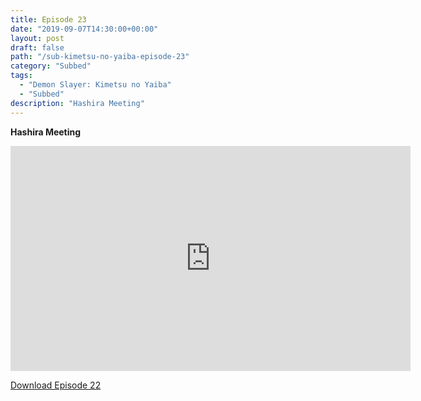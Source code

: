 ```yaml
---
title: Episode 23
date: "2019-09-07T14:30:00+00:00"
layout: post
draft: false
path: "/sub-kimetsu-no-yaiba-episode-23"
category: "Subbed"
tags:
  - "Demon Slayer: Kimetsu no Yaiba"
  - "Subbed"
description: "Hashira Meeting"
---
```


**Hashira Meeting**

<iframe width="640" height="360" src="https://www.rapidvid.to/e/G6TQNVBT6V" frameborder="0" marginwidth=0 marginheight=0 scrolling=no allowfullscreen></iframe>

<a href="http://ouo.io/qs/eCodkFEQ?s=https://www.rapidvid.to/d/G6TQNVBT6V">Download Episode 22</a>
